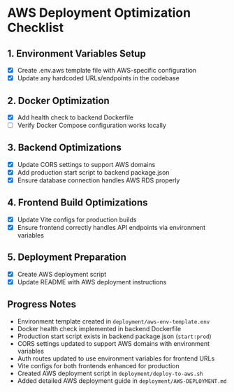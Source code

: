 # AWS Deployment Optimization Checklist

## 1. Environment Variables Setup
- [x] Create .env.aws template file with AWS-specific configuration
- [x] Update any hardcoded URLs/endpoints in the codebase

## 2. Docker Optimization
- [x] Add health check to backend Dockerfile
- [ ] Verify Docker Compose configuration works locally

## 3. Backend Optimizations
- [x] Update CORS settings to support AWS domains
- [x] Add production start script to backend package.json
- [x] Ensure database connection handles AWS RDS properly

## 4. Frontend Build Optimizations
- [x] Update Vite configs for production builds
- [x] Ensure frontend correctly handles API endpoints via environment variables

## 5. Deployment Preparation
- [x] Create AWS deployment script
- [x] Update README with AWS deployment instructions

## Progress Notes
- Environment template created in `deployment/aws-env-template.env`
- Docker health check implemented in backend Dockerfile
- Production start script exists in backend package.json (`start:prod`)
- CORS settings updated to support AWS domains with environment variables
- Auth routes updated to use environment variables for frontend URLs
- Vite configs for both frontends enhanced for production
- Created AWS deployment script in `deployment/deploy-to-aws.sh`
- Added detailed AWS deployment guide in `deployment/AWS-DEPLOYMENT.md` 